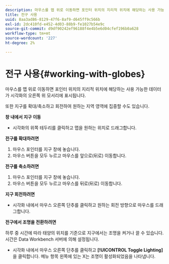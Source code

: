 ```yaml
---
description: 마우스를 맵 위로 이동하면 포인터 위치의 지리적 위치에 해당하는 사용 가능한 데이터가 시각화의 오른쪽 위 모서리에 표시됩니다.
title: 전구 사용
uuid: 8aa3ad86-8129-47f6-8af9-d645ff9c566b
exl-id: 2dc410fd-e452-4d03-88b9-fe1027b54e9c
source-git-commit: d9df90242ef96188f4e4b5e6d04cfef196b0a628
workflow-type: tm+mt
source-wordcount: '227'
ht-degree: 2%

---
```


# 전구 사용{#working-with-globes}

마우스를 맵 위로 이동하면 포인터 위치의 지리적 위치에 해당하는 사용 가능한 데이터가 시각화의 오른쪽 위 모서리에 표시됩니다.

또한 지구를 확대/축소하고 회전하여 원하는 지역 영역에 집중할 수도 있습니다.

**창 내에서 지구 이동**

* 시각화의 위쪽 테두리를 클릭하고 맵을 원하는 위치로 드래그합니다.

**전구를 확대하려면**

1. 마우스 포인터를 지구 창에 놓습니다.
1. 마우스 버튼을 모두 누르고 마우스를 앞으로(뒤로) 이동합니다.

**전구를 축소하려면**

1. 마우스 포인터를 지구 창에 놓습니다.
1. 마우스 버튼을 모두 누르고 마우스를 뒤로(뒤로) 이동합니다.

**지구 회전하려면**

* 시각화 내에서 마우스 오른쪽 단추를 클릭하고 원하는 회전 방향으로 마우스를 드래그합니다.

**전구에서 조명을 전환하려면**

하루 중 시간에 따라 태양의 위치를 기준으로 지구에서는 조명을 켜거나 끌 수 있습니다. 시간은 Data Workbench 서버에 의해 설정됩니다.

* 시각화 내에서 마우스 오른쪽 단추를 클릭하고 **[!UICONTROL Toggle Lighting]** 을 클릭합니다. 메뉴 항목 왼쪽에 있는 X는 조명이 활성화되었음을 나타냅니다.
